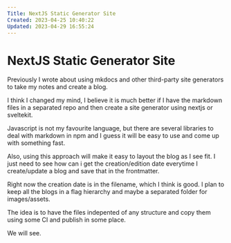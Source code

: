 ```yaml
---
Title: NextJS Static Generator Site
Created: 2023-04-25 10:40:22
Updated: 2023-04-29 16:55:24
---
```

# NextJS Static Generator Site

Previously I wrote about using mkdocs and other third-party site generators to
take my notes and create a blog.

I think I changed my mind, I believe it is much better if I have the markdown
files in a separated repo and then create a site generator using nextjs or
sveltekit. 

Javascript is not my favourite language, but there are several libraries to
deal with markdown in npm and I guess it will be easy to use and come up with
something fast.

Also, using this approach will make it easy to layout the blog as I see fit. I
just need to see how can i get the creation/edition date everytime I
create/update a blog and save that in the frontmatter.

Right now the creation date is in the filename, which I think is good. I plan
to keep all the blogs in a flag hierarchy and maybe a separated folder for
images/assets.

The idea is to have the files indepented of any structure and copy them using
some CI and publish in some place.

We will see.
